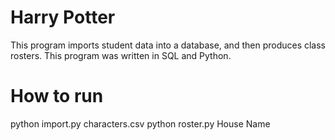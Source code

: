 # Harry Potter

This program imports student data into a database, and then produces class rosters. This program was written in SQL and Python.

# How to run
python import.py characters.csv
python roster.py House Name
